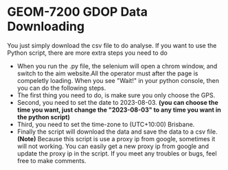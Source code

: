 # GEOM-7200 GDOP Data Downloading

You just simply download the csv file to do analyse. If you want to use the Python script, there are more extra steps you need to do
- When you run the .py file, the selenium will open a chrom window, and switch to the aim website.All the operator must after the page is compeletly loading. When you see "Wait!" in your python console, then you can do the following steps.
- The first thing you need to do, is make sure you only choose the GPS.
- Second, you need to set the date to 2023-08-03. **(you can choose the time you want, just change the "2023-08-03" to any time you want in the python script)**
- Third, you need to set the time-zone to (UTC+10:00) Brisbane.
- Finally the script will download the data and save the data to a csv file.
**(Note)**
  Because this script is use a proxy ip from google, sometimes it will not working. You can easily get a new proxy ip from google and update the
  proxy ip in the script.
If you meet any troubles or bugs, feel free to make comments.

